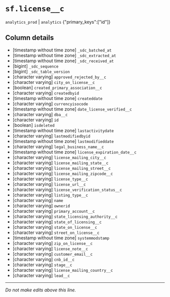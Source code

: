 # `sf.license__c`
`analytics_prod` | `analytics`
{"primary_keys":["id"]}

## Column details
* [timestamp without time zone] `_sdc_batched_at`
* [timestamp without time zone] `_sdc_extracted_at`
* [timestamp without time zone] `_sdc_received_at`
* [bigint]    `_sdc_sequence`
* [bigint]    `_sdc_table_version`
* [character varying] `approved_rejected_by__c`
* [character varying] `city_on_license__c`
* [boolean]   `created_primary_association__c`
* [character varying] `createdbyid`
* [timestamp without time zone] `createddate`
* [character varying] `currencyisocode`
* [timestamp without time zone] `date_license_verified__c`
* [character varying] `dba__c`
* [character varying] `id`
* [boolean]   `isdeleted`
* [timestamp without time zone] `lastactivitydate`
* [character varying] `lastmodifiedbyid`
* [timestamp without time zone] `lastmodifieddate`
* [character varying] `legal_business_name__c`
* [timestamp without time zone] `license_expiration_date__c`
* [character varying] `license_mailing_city__c`
* [character varying] `license_mailing_state__c`
* [character varying] `license_mailing_street__c`
* [character varying] `license_mailing_zipcode__c`
* [character varying] `license_type__c`
* [character varying] `license_url__c`
* [character varying] `license_verification_status__c`
* [character varying] `listing_type__c`
* [character varying] `name`
* [character varying] `ownerid`
* [character varying] `primary_account__c`
* [character varying] `state_licensing_authority__c`
* [character varying] `state_of_licensing__c`
* [character varying] `state_on_license__c`
* [character varying] `street_on_license__c`
* [timestamp without time zone] `systemmodstamp`
* [character varying] `zip_on_license__c`
* [character varying] `license_note__c`
* [character varying] `customer_email__c`
* [character varying] `cnb_id__c`
* [character varying] `stage__c`
* [character varying] `license_mailing_country__c`
* [character varying] `lead__c`

-------------------------------------------------------------------------------
*Do not make edits above this line.*
